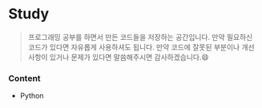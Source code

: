 # Study
> 프로그래밍 공부를 하면서 만든 코드들을 저장하는 공간입니다. 만약 필요하신 코드가 있다면 자유롭게 사용하셔도 됩니다. 만약 코드에 잘못된 부분이나 개선사항이 있거나 문제가 있다면 말씀해주시면 감사하겠습니다.:smile:
### Content
- Python


